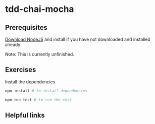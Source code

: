 # tdd-chai-mocha

## Prerequisites

[Download NodeJS][Download NodeJS] and install if you have not downloaded and installed already

Note: This is currently unfinished.

## Exercises

Install the dependencies 

```bash
npm install # to install dependencies
```

```bash
npm run test # to run the test
```




[Download NodeJS]:https://nodejs.org/en/download

## Helpful links
[Chai BDD]:https://www.chaijs.com/api/bdd/